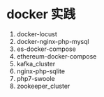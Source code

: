 # docker 实践
1. docker-locust
2. docker-nginx-php-mysql
3. es-docker-compose
4. ethereum-docker-compose
5. kafka_cluster
6. nginx-php-sqlite
7. php7-swoole
8. zookeeper_cluster
